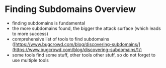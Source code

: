 # Finding Subdomains Overview

* finding subdomains is fundamental
* the more subdomains found, the bigger the attack surface \(which leads to more success\)
* comprehensive list of tools to find subdomains \([https://www.bugcrowd.com/blog/discovering-subdomains/](https://www.bugcrowd.com/blog/discovering-subdomains/)\)
* some tools find some stuff, other tools other stuff, so do not forget to use multiple tools

